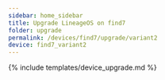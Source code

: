 ```yaml
---
sidebar: home_sidebar
title: Upgrade LineageOS on find7
folder: upgrade
permalink: /devices/find7/upgrade/variant2
device: find7_variant2
---
```

{% include templates/device_upgrade.md %}
